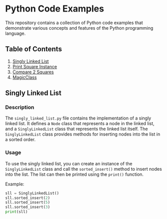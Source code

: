 # Python Code Examples

This repository contains a collection of Python code examples that demonstrate various concepts and features of the Python programming language.

## Table of Contents

1. [Singly Linked List](#singly-linked-list)
2. [Print Square Instance](#print-square-instance)
3. [Compare 2 Squares](#compare-2-squares)
4. [MagicClass](#magicclass)

## Singly Linked List

### Description

The `singly_linked_list.py` file contains the implementation of a singly linked list. It defines a `Node` class that represents a node in the linked list, and a `SinglyLinkedList` class that represents the linked list itself. The `SinglyLinkedList` class provides methods for inserting nodes into the list in a sorted order.

### Usage

To use the singly linked list, you can create an instance of the `SinglyLinkedList` class and call the `sorted_insert()` method to insert nodes into the list. The list can then be printed using the `print()` function.

Example:

```python
sll = SinglyLinkedList()
sll.sorted_insert(2)
sll.sorted_insert(5)
sll.sorted_insert(3)
print(sll)
